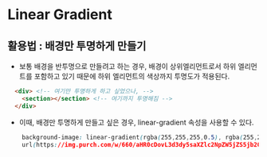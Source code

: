  # Linear Gradient
 
 ## 활용법 : 배경만 투명하게 만들기
 
- 보통 배경을 반투명으로 만들려고 하는 경우, 배경이 상위엘리먼트로서 하위 엘리먼트를 포함하고 있기 때문에 하위 엘리먼트의 색상까지 투명도가 적용된다. 

```html
  <div> <!-- 여기만 투명하게 하고 싶었으나, -->
    <section></section> <!-- 여기까지 투명해짐 -->
  </div>
```
- 이때, 배경만 투명하게 만들고 싶은 경우, linear-gradient 속성을 사용할 수 있다. 
 
 ```css
     background-image: linear-gradient(rgba(255,255,255,0.5), rgba(255,255,255,0.5)), 
     url(https://img.purch.com/w/660/aHR0cDovL3d3dy5saXZlc2NpZW5jZS5jb20vaW1hZ2VzL2kvMDAwLzA5MC8xMzQvb3JpZ2luYWwvcmFiYml0LmpwZw==);
 ```
